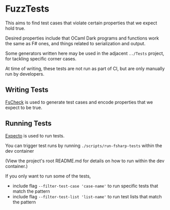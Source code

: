 # FuzzTests

This aims to find test cases that violate certain properties that we expect hold true.

Desired properties include that OCaml Dark programs and functions work the
same as F# ones, and things related to serialization and output.

Some generators written here may be used in the adjacent `../Tests` project,
for tackling specific corner cases.

At time of writing, these tests are not run as part of CI, but are only manually
run by developers.

## Writing Tests

[FsCheck](https://fscheck.github.io/FsCheck/) is used to generate test cases and encode properties that we expect to be true.

## Running Tests

[Expecto](https://github.com/haf/expecto) is used to run tests.

You can trigger test runs by running `./scripts/run-fsharp-tests` within the dev container

(View the project's root README.md for details on how to run within the dev container.)

If you only want to run some of the tests,
- include flag `--filter-test-case 'case-name'` to run specific tests that match the pattern
- include flag `--filter-test-list 'list-name'` to run test lists that match the pattern
